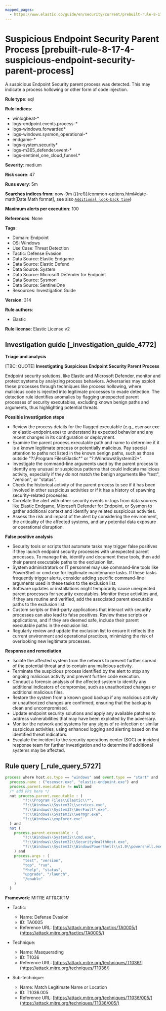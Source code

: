 ```yaml
---
mapped_pages:
  - https://www.elastic.co/guide/en/security/current/prebuilt-rule-8-17-4-suspicious-endpoint-security-parent-process.html
---
```


# Suspicious Endpoint Security Parent Process [prebuilt-rule-8-17-4-suspicious-endpoint-security-parent-process]

A suspicious Endpoint Security parent process was detected. This may indicate a process hollowing or other form of code injection.

**Rule type**: eql

**Rule indices**:

* winlogbeat-*
* logs-endpoint.events.process-*
* logs-windows.forwarded*
* logs-windows.sysmon_operational-*
* endgame-*
* logs-system.security*
* logs-m365_defender.event-*
* logs-sentinel_one_cloud_funnel.*

**Severity**: medium

**Risk score**: 47

**Runs every**: 5m

**Searches indices from**: now-9m ({{ref}}/common-options.html#date-math[Date Math format], see also [`Additional look-back time`](docs-content://solutions/security/detect-and-alert/create-detection-rule.md#rule-schedule))

**Maximum alerts per execution**: 100

**References**: None

**Tags**:

* Domain: Endpoint
* OS: Windows
* Use Case: Threat Detection
* Tactic: Defense Evasion
* Data Source: Elastic Endgame
* Data Source: Elastic Defend
* Data Source: System
* Data Source: Microsoft Defender for Endpoint
* Data Source: Sysmon
* Data Source: SentinelOne
* Resources: Investigation Guide

**Version**: 314

**Rule authors**:

* Elastic

**Rule license**: Elastic License v2

## Investigation guide [_investigation_guide_4772]

**Triage and analysis**

[TBC: QUOTE]
**Investigating Suspicious Endpoint Security Parent Process**

Endpoint security solutions, like Elastic and Microsoft Defender, monitor and protect systems by analyzing process behaviors. Adversaries may exploit these processes through techniques like process hollowing, where malicious code is injected into legitimate processes to evade detection. The detection rule identifies anomalies by flagging unexpected parent processes of security executables, excluding known benign paths and arguments, thus highlighting potential threats.

**Possible investigation steps**

* Review the process details for the flagged executable (e.g., esensor.exe or elastic-endpoint.exe) to understand its expected behavior and any recent changes in its configuration or deployment.
* Examine the parent process executable path and name to determine if it is a known legitimate process or potentially malicious. Pay special attention to paths not listed in the known benign paths, such as those outside "?:\Program Files\Elastic*" or "?:\Windows\System32\*".
* Investigate the command-line arguments used by the parent process to identify any unusual or suspicious patterns that could indicate malicious activity, especially if they do not match the benign arguments like "test", "version", or "status".
* Check the historical activity of the parent process to see if it has been involved in other suspicious activities or if it has a history of spawning security-related processes.
* Correlate the alert with other security events or logs from data sources like Elastic Endgame, Microsoft Defender for Endpoint, or Sysmon to gather additional context and identify any related suspicious activities.
* Assess the risk and impact of the alert by considering the environment, the criticality of the affected systems, and any potential data exposure or operational disruption.

**False positive analysis**

* Security tools or scripts that automate tasks may trigger false positives if they launch endpoint security processes with unexpected parent processes. To manage this, identify and document these tools, then add their parent executable paths to the exclusion list.
* System administrators or IT personnel may use command-line tools like PowerShell or cmd.exe for legitimate maintenance tasks. If these tasks frequently trigger alerts, consider adding specific command-line arguments used in these tasks to the exclusion list.
* Software updates or installations might temporarily cause unexpected parent processes for security executables. Monitor these activities and, if they are routine and verified, add the associated parent executable paths to the exclusion list.
* Custom scripts or third-party applications that interact with security processes can also lead to false positives. Review these scripts or applications, and if they are deemed safe, include their parent executable paths in the exclusion list.
* Regularly review and update the exclusion list to ensure it reflects the current environment and operational practices, minimizing the risk of overlooking new legitimate processes.

**Response and remediation**

* Isolate the affected system from the network to prevent further spread of the potential threat and to contain any malicious activity.
* Terminate the suspicious process identified by the alert to stop any ongoing malicious activity and prevent further code execution.
* Conduct a forensic analysis of the affected system to identify any additional indicators of compromise, such as unauthorized changes or additional malicious files.
* Restore the system from a known good backup if any malicious activity or unauthorized changes are confirmed, ensuring that the backup is clean and uncompromised.
* Update endpoint security solutions and apply any available patches to address vulnerabilities that may have been exploited by the adversary.
* Monitor the network and systems for any signs of re-infection or similar suspicious activities, using enhanced logging and alerting based on the identified threat indicators.
* Escalate the incident to the security operations center (SOC) or incident response team for further investigation and to determine if additional systems may be affected.


## Rule query [_rule_query_5727]

```js
process where host.os.type == "windows" and event.type == "start" and
  process.name : ("esensor.exe", "elastic-endpoint.exe") and
  process.parent.executable != null and
  /* add FPs here */
  not process.parent.executable : (
        "?:\\Program Files\\Elastic\\*",
        "?:\\Windows\\System32\\services.exe",
        "?:\\Windows\\System32\\WerFault*.exe",
        "?:\\Windows\\System32\\wermgr.exe",
        "?:\\Windows\\explorer.exe"
  ) and
  not (
    process.parent.executable : (
        "?:\\Windows\\System32\\cmd.exe",
        "?:\\Windows\\System32\\SecurityHealthHost.exe",
        "?:\\Windows\\System32\\WindowsPowerShell\\v1.0\\powershell.exe"
    ) and
    process.args : (
        "test", "version",
        "top", "run",
        "*help", "status",
        "upgrade", "/launch",
        "/enable"
    )
  )
```

**Framework**: MITRE ATT&CKTM

* Tactic:

    * Name: Defense Evasion
    * ID: TA0005
    * Reference URL: [https://attack.mitre.org/tactics/TA0005/](https://attack.mitre.org/tactics/TA0005/)

* Technique:

    * Name: Masquerading
    * ID: T1036
    * Reference URL: [https://attack.mitre.org/techniques/T1036/](https://attack.mitre.org/techniques/T1036/)

* Sub-technique:

    * Name: Match Legitimate Name or Location
    * ID: T1036.005
    * Reference URL: [https://attack.mitre.org/techniques/T1036/005/](https://attack.mitre.org/techniques/T1036/005/)



